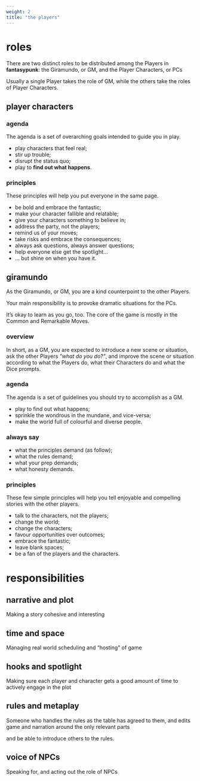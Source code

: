 ```yaml
---
weight: 2
title: "the players"
---
```


# roles

There are two distinct roles to be distributed among the Players in **fantasypunk**: the Giramundo, or GM, and the Player Characters, or PCs

Usually a single Player takes the role of GM, while the others take the roles of Player Characters.



## player characters

### agenda

The agenda is a set of overarching goals intended to guide you in play.

- play characters that feel real;
- stir up trouble;
- disrupt the status quo;
- play to **find out what happens**.

### principles

These principles will help you put everyone in the same page.

- be bold and embrace the fantastic;
- make your character fallible and relatable;
- give your characters something to believe in;
- address the party, not the players;
- remind us of your moves;
- take risks and embrace the consequences;
- always ask questions, always answer questions;
- help everyone else get the spotlight...
- ... but shine on when you have it.

## giramundo

As the Giramundo, or GM, you are a kind counterpoint to the other Players.

Your main responsibility is to provoke dramatic situations for the PCs.

It’s okay to learn as you go, too. The core of the game is mostly in the Common and Remarkable Moves.

### overview
In short, as a GM, you are expected to introduce a new scene or situation, ask the other Players *"what do you do?"*, and improve the scene or situation according to what the Players do, what their Characters do and what the Dice prompts.

### agenda

The agenda is a set of guidelines you should try to accomplish as a GM.

- play to find out what happens;
- sprinkle the wondrous in the mundane, and vice-versa;
- make the world full of colourful and diverse people.

### always say

- what the principles demand (as follow);
- what the rules demand;
- what your prep demands;
- what honesty demands.

### principles

These few simple principles will help you tell enjoyable and compelling stories with the other players.

- talk to the characters, not the players;
- change the world;
- change the characters;
- favour opportunities over outcomes;
- embrace the fantastic;
- leave blank spaces;
- be a fan of the players and the characters.

# responsibilities

## narrative and plot

Making a story cohesive and interesting

## time and space

Managing real world scheduling and “hosting” of game

## hooks and spotlight

Making sure each player and character gets a good amount of time to actively engage in the plot

## rules and metaplay

Someone who handles the rules as the table has agreed to them, and edits game and narration around the only relevant parts

and be able to introduce others to the rules. 

## voice of NPCs
Speaking for, and acting out the role of NPCs